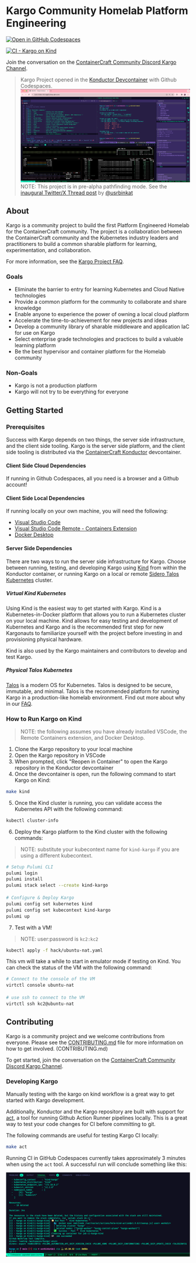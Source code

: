 # Kargo Community Homelab Platform Engineering

[![Open in GitHub Codespaces](https://github.com/codespaces/badge.svg)](https://codespaces.new/ContainerCraft/Kargo)

[![CI - Kargo on Kind](https://github.com/ContainerCraft/Kargo/actions/workflows/kind.yaml/badge.svg)](https://github.com/ContainerCraft/Kargo/actions/workflows/kind.yaml)

Join the conversation on the [ContainerCraft Community Discord Kargo Channel](https://discord.gg/BAMwwqys).

> Kargo Project opened in the [Konductor Devcontainer](https://github.com/ContainerCraft/Konductor) with Github Codespaces.
> ![Screenshot of Kargo open in Konductor Devcontainer](.github/images/konductor-codespaces.png?raw=true "Kargo Konductor Codespaces")
> NOTE: This project is in pre-alpha pathfinding mode. See the [inaugural Twitter/X Thread post](https://x.com/usrbinkat/status/1749186949590794551) by [@usrbinkat](https://twitter.com/usrbinkat)

## About

Kargo is a community project to build the first Platform Engineered Homelab for the ContainerCraft community. The project is a collaboration between the ContainerCraft community and the Kubernetes industry leaders and practitioners to build a common sharable platform for learning, experimentation, and collaboration.

For more information, see the [Kargo Project FAQ](FAQ.md).

### Goals

* Eliminate the barrier to entry for learning Kubernetes and Cloud Native technologies
* Provide a common platform for the community to collaborate and share knowledge
* Enable anyone to experience the power of owning a local cloud platform
* Accelerate the time-to-achievement for new projects and ideas
* Develop a community library of sharable middleware and application IaC for use on Kargo
* Select enterprise grade technologies and practices to build a valuable learning platform
* Be the best hypervisor and container platform for the Homelab community

### Non-Goals

* Kargo is not a production platform
* Kargo will not try to be everything for everyone

## Getting Started

### Prerequisites

Success with Kargo depends on two things, the server side infrastructure, and the client side tooling. Kargo is the server side platform, and the client side tooling is distributed via the [ContainerCraft Konductor](https://github.com/ContainerCraft/Konductor) devcontainer.

#### Client Side Cloud Dependencies

If running in Github Codespaces, all you need is a browser and a Github account!

#### Client Side Local Dependencies

If running locally on your own machine, you will need the following:

* [Visual Studio Code](https://code.visualstudio.com/)
* [Visual Studio Code Remote - Containers Extension](https://marketplace.visualstudio.com/items?itemName=ms-vscode-remote.remote-containers)
* [Docker Desktop](https://www.docker.com/products/docker-desktop)

#### Server Side Dependencies

There are two ways to run the server side infrastructure for Kargo. Choose between running, testing, and developing Kargo using [Kind](https://kind.sigs.k8s.io/) from within the Konductor container, or running Kargo on a local or remote [Sidero Talos Kubernetes](https://talos.dev/) cluster.

##### Virtual Kind Kubernetes

Using Kind is the easiest way to get started with Kargo. Kind is a Kubernetes-in-Docker platform that allows you to run a Kubernetes cluster on your local machine. Kind allows for easy testing and development of Kubernetes and Kargo and is the recommended first step for new Kargonauts to familiarize yourself with the project before investing in and provisioning physical hardware.

Kind is also used by the Kargo maintainers and contributors to develop and test Kargo.

##### Physical Talos Kubernetes

[Talos](https://talos.dev/) is a modern OS for Kubernetes. Talos is designed to be secure, immutable, and minimal. Talos is the recommended platform for running Kargo in a production-like homelab environment. Find out more about why in our [FAQ](FAQ.md).

### How to Run Kargo on Kind

> NOTE: the following assumes you have already installed VSCode, the Remote Containers extension, and Docker Desktop.

1. Clone the Kargo repository to your local machine
2. Open the Kargo repository in VSCode
3. When prompted, click "Reopen in Container" to open the Kargo repository in the Konductor devcontainer
4. Once the devcontainer is open, run the following command to start Kargo on Kind:

```bash
make kind
```

5. Once the Kind cluster is running, you can validate access the Kubernetes API with the following command:

```bash
kubectl cluster-info
```

6. Deploy the Kargo platform to the Kind cluster with the following commands:

> NOTE: substitute your kubecontext name for `kind-kargo` if you are using a different kubecontext.

```bash
# Setup Pulumi CLI
pulumi login
pulumi install
pulumi stack select --create kind-kargo

# Configure & Deploy Kargo
pulumi config set kubernetes kind
pulumi config set kubecontext kind-kargo
pulumi up
```

7. Test with a VM!

> NOTE: user:password is `kc2:kc2`
```bash
kubectl apply -f hack/ubuntu-nat.yaml
```

This vm will take a while to start in emulator mode if testing on Kind. You can check the status of the VM with the following command:

```bash
# Connect to the console of the VM
virtctl console ubuntu-nat

# use ssh to connect to the VM
virtctl ssh kc2@ubuntu-nat
```

## Contributing

Kargo is a community project and we welcome contributions from everyone. Please see the [CONTRIBUTING.md](CONTRIBUTING.md) file for more information on how to get involved. (CONTRIBUTING.md)

To get started, join the conversation on the [ContainerCraft Community Discord Kargo Channel](https://discord.gg/BAMwwqys).

### Developing Kargo

Manually testing with the kargo on kind workflow is a great way to get started with Kargo development.

Additionally, Konductor and the Kargo repository are built with support for [act](https://nektosact.com/), a tool for running Github Action Runner pipelines locally. This is a great way to test your code changes for CI before committing to git.

The following commands are useful for testing Kargo CI locally:

```bash
make act
```

Running CI in GitHub Codespaces currently takes approximately 3 minutes when using the `act` tool. A successful run will conclude something like this:

![Successful act kargo on kind pipeline run](.github/images/gha-act-kargo-on-kind.png)
